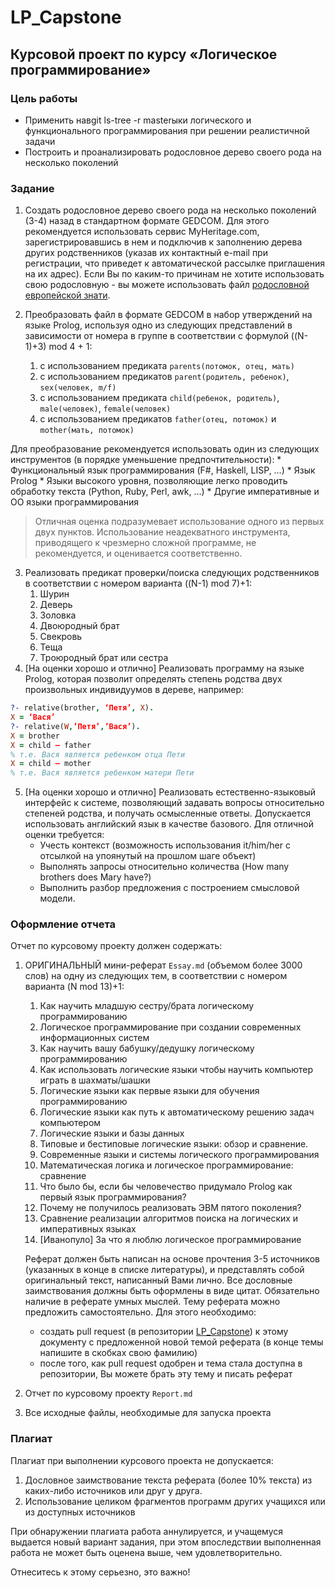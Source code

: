 # LP_Capstone

## Курсовой проект по курсу  «Логическое программирование»

### Цель работы

  * Применить навgit ls-tree -r masterыки логического и функционального программирования при решении реалистичной задачи
  * Построить и проанализировать родословное дерево своего рода на несколько поколений

### Задание

 1. Создать родословное дерево своего рода на несколько поколений (3-4) назад в стандартном формате GEDCOM. Для этого рекомендуется использовать сервис MyHeritage.com, зарегистрировавшись в нем и подключив к заполнению дерева других родственников (указав их контактный e-mail при регистрации, что приведет к автоматической рассылке приглашения на их адрес). Если Вы по каким-то причинам не хотите использовать свою родословную - вы можете использовать файл [родословной европейской знати](http://www.rusgenealog.ru/gedcom/royal_gen.zip).

 2. Преобразовать файл в формате GEDCOM в набор утверждений на языке Prolog, используя одно из следующих представлений в зависимости от номера в группе в соответствии с формулой ((N-1)+3) mod 4 + 1:
    1. с использованием предиката `parents(потомок, отец, мать)`
    2. с использованием предикатов `parent(родитель, ребенок)`, `sex(человек, m/f)`
    3. с использованием предиката `child(ребенок, родитель)`, `male(человек)`, `female(человек)`
    4. с использованием предикатов `father(отец, потомок)` и `mother(мать, потомок)`

 Для преобразование рекомендуется использовать один из следующих инструментов (в порядке уменьшение предпочтительности):
    * Функциональный язык программирования (F#, Haskell, LISP, …)
    * Язык Prolog
    * Языки высокого уровня, позволяющие легко проводить обработку текста (Python, Ruby, Perl, awk, …)
    * Другие императивные и ОО языки программирования

  > Отличная оценка подразумевает использование одного из первых двух пунктов. Использование неадекватного инструмента, приводящего к чрезмерно сложной программе, не рекомендуется, и оценивается соответственно.

 3. Реализовать предикат проверки/поиска следующих родственников в соответствии с номером варианта ((N-1) mod 7)+1:
     1. Шурин
     2. Деверь
     3. Золовка
     4. Двоюродный брат
     5. Свекровь
     6. Теща
     7. Троюродный брат или сестра
 4. [На оценки хорошо и отлично] Реализовать программу на языке Prolog, которая позволит определять степень родства двух произвольных индивидуумов в дереве, например:
```prolog
?- relative(brother, ‘Петя’, X).
X = ‘Вася’
?- relative(W,’Петя’,’Вася’).
X = brother
X = child – father
% т.е. Вася является ребенком отца Пети
X = child – mother
% т.е. Вася является ребенком матери Пети
```
 5. [На оценки хорошо и отлично] Реализовать естественно-языковый интерфейс к системе, позволяющий задавать вопросы относительно степеней родства, и получать осмысленные ответы. Допускается использовать английский язык в качестве базового.  Для отличной оценки требуется:
    * Учесть контекст (возможность использования it/him/her с отсылкой на упоянутый на прошлом шаге объект)
    * Выполнять запросы относительно количества (How many brothers does Mary have?)
    * Выполнить разбор предложения с построением смысловой модели.

### Оформление отчета

Отчет по курсовому проекту должен содержать:

  1. ОРИГИНАЛЬНЫЙ мини-реферат `Essay.md` (объемом более 3000 слов) на одну из следующих тем, в соответствии с номером варианта (N mod 13)+1:
      1. Как научить младшую сестру/брата логическому программированию
      2. Логическое программирование при создании современных информационных систем
      3. Как научить вашу бабушку/дедушку логическому программированию
      4. Как использовать логические языки чтобы научить компьютер играть в шахматы/шашки
      5. Логические языки как первые языки для обучения программированию
      6. Логические языки как путь к автоматическому решению задач компьютером
      7. Логические языки и базы данных
      8. Типовые и бестиповые логические языки: обзор и сравнение.
      9. Современные языки и системы логического программирования
      10. Математическая логика и логическое программирование: сравнение
      11. Что было бы, если бы человечество придумало Prolog как первый язык программирования?
      12. Почему не получилось реализовать ЭВМ пятого поколения?
      13. Сравнение реализации алгоритмов поиска на логических и императивных языках
      14. [Иванопуло] За что я люблю логическое программирование

     Реферат должен быть написан на основе прочтения 3-5 источников (указанных в конце в списке литературы), и представлять собой оригинальный текст, написанный Вами лично. Все дословные заимствования должны быть оформлены в виде цитат. Обязательно наличие в реферате умных мыслей.
     Тему реферата можно предложить самостоятельно. Для этого необходимо:
       - создать pull request (в репозитории [LP_Capstone](http://github.com/mailabs-education-lp/LP_Capstone)) к этому документу с предложенной новой темой реферата (в конце темы напишите в скобках свою фамилию)
       - после того, как pull request одобрен и тема стала доступна в репозитории, Вы можете брать эту тему и писать реферат

   2. Отчет по курсовому проекту `Report.md`
   3. Все исходные файлы, необходимые для запуска проекта

### Плагиат

Плагиат при выполнении курсового проекта не допускается:

  1. Дословное заимствование текста реферата (более 10% текста) из каких-либо источников или друг у друга.
  2. Использование целиком фрагментов программ других учащихся или из доступных источников

При обнаружении плагиата работа аннулируется, и учащемуся выдается новый вариант задания, при этом впоследствии выполненная работа не может быть оценена выше, чем удовлетворительно.

Отнеситесь к этому серьезно, это важно!
